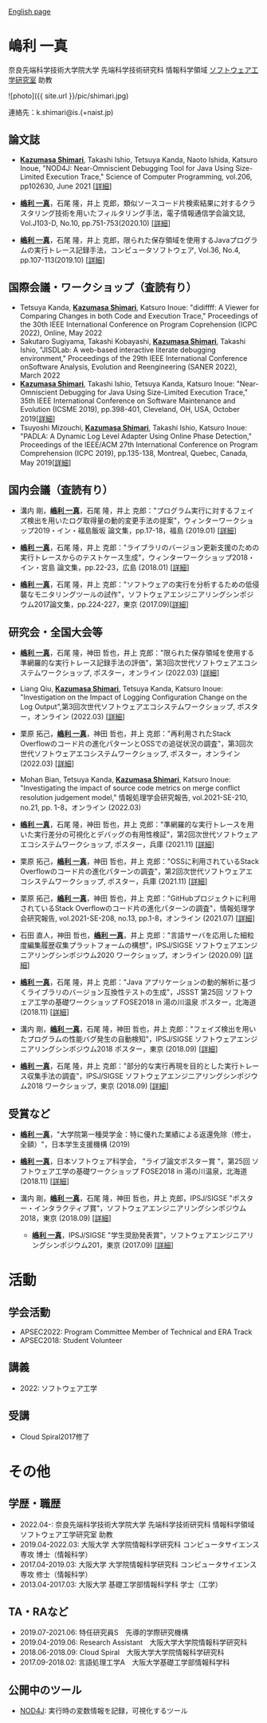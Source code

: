 [English page](./index.en.html)

# 嶋利 一真
奈良先端科学技術大学院大学 先端科学技術研究科 情報科学領域 [ソフトウェア工学研究室](https://naist-se.github.io/) 助教

![photo]({{ site.url }}/pic/shimari.jpg)

連絡先：k.shimari@is.(+naist.jp)

<!-- # Publications -->

## 論文誌

  * **<u>Kazumasa Shimari</u>**, Takashi Ishio, Tetsuya Kanda, Naoto Ishida, Katsuro Inoue, "NOD4J:
                Near-Omniscient Debugging Tool for Java Using Size-Limited Execution Trace," Science of Computer Programming,
                vol.206, pp102630, June 2021 [[詳細](https://sel.ist.osaka-u.ac.jp/lab-db/betuzuri/contents.ja/1199.html)]
  * **<u>嶋利 一真</u>**，石尾 隆，井上 克郎，類似ソースコード片検索結果に対するクラスタリング技術を用いたフィルタリング手法，電子情報通信学会論文誌, Vol.J103-D, No.10,
                pp.751-753(2020.10)
                [[詳細](https://sel.ist.osaka-u.ac.jp/lab-db/betuzuri/contents.ja/1184.html)]

  * **<u>嶋利 一真</u>**，石尾 隆，井上 克郎，限られた保存領域を使用するJavaプログラムの実行トレース記録手法，コンピュータソフトウェア, Vol.36, No.4,
                pp.107-113(2019.10) [[詳細](https://sel.ist.osaka-u.ac.jp/lab-db/betuzuri/contents.ja/1145.html)]

## 国際会議・ワークショップ（査読有り）

* Tetsuya Kanda, **<u>Kazumasa Shimari</u>**, Katsuro Inoue: "didiffff: A Viewer for Comparing Changes in
                both Code and Execution Trace," Proceedings of the 30th IEEE International Conference on Program Coprehension (ICPC 2022), 
                Online, May 2022
* Sakutaro Sugiyama, Takashi Kobayashi, **<u>Kazumasa Shimari</u>**, Takashi Ishio,
                "JISDLab: A web-based interactive literate debugging environment,"
                Proceedings of the 29th IEEE International Conference onSoftware Analysis, Evolution and Reengineering (SANER
                2022), March 2022
* **<u>Kazumasa Shimari</u>**, Takashi Ishio, Tetsuya Kanda, Katsuro Inoue: "Near-Omniscient Debugging for
                Java Using Size-Limited Execution Trace," 35th IEEE International Conference on Software Maintenance and
                Evolution (ICSME 2019), pp.398-401, Cleveland, OH, USA, October 2019[[詳細](https://sel.ist.osaka-u.ac.jp/lab-db/betuzuri/contents.ja/1172.html)] 
* Tsuyoshi Mizouchi, **<u>Kazumasa Shimari</u>**, Takashi Ishio, Katsuro Inoue: "PADLA: A Dynamic Log Level
                Adapter Using Online Phase Detection," Proceedings of the IEEE/ACM 27th International Conference on Program
                Comprehension (ICPC 2019), pp.135-138, Montreal, Quebec, Canada, May 2019[[詳細](https://sel.ist.osaka-u.ac.jp/lab-db/betuzuri/contents.ja/1157.html)] 

## 国内会議（査読有り）
  * 溝内 剛，**<u>嶋利 一真</u>**，石尾 隆，井上 克郎："プログラム実行に対するフェイズ検出を用いたログ取得量の動的変更手法の提案"，ウィンターワークショップ2019・イン・福島飯坂
                論文集，pp.17-18，福島 (2019.01) [[詳細](https://sel.ist.osaka-u.ac.jp/lab-db/betuzuri/contents.ja/1144.html)]

  * **<u>嶋利 一真</u>**，石尾 隆，井上 克郎："ライブラリのバージョン更新支援のための実行トレースからのテストケース生成"，ウィンターワークショップ2018・イン・宮島
                論文集，pp.22-23，広島 (2018.01) [[詳細](https://sel.ist.osaka-u.ac.jp/lab-db/betuzuri/contents.ja/1107.html)]

  * **<u>嶋利 一真</u>**，石尾 隆，井上
                克郎："ソフトウェアの実行を分析するための低侵襲なモニタリングツールの試作"，ソフトウェアエンジニアリングシンポジウム2017論文集，pp.224-227，東京 (2017.09)[[詳細](https://sel.ist.osaka-u.ac.jp/lab-db/betuzuri/contents.ja/1090.html)]

## 研究会・全国大会等
  * **<u>嶋利 一真</u>**，石尾 隆，神田 哲也，井上 克郎："限られた保存領域を使用する準網羅的な実行トレース記録手法の評価"，第3回次世代ソフトウェアエコシステムワークショップ, ポスター，オンライン (2022.03) [[詳細](https://sel.ist.osaka-u.ac.jp/lab-db/betuzuri/contents.ja/1219.html)]
  * Liang Qiu, **<u>Kazumasa Shimari</u>**, Tetsuya Kanda, Katsuro Inoue: "Investigation on the Impact of Logging Configuration Change on the Log Output",第3回次世代ソフトウェアエコシステムワークショップ, ポスター，オンライン (2022.03) [[詳細](https://sel.ist.osaka-u.ac.jp/lab-db/betuzuri/contents.ja/1218.html)]
  * 栗原 拓己，**<u>嶋利 一真</u>**，神田 哲也，井上 克郎："再利用されたStack Overflowのコード片の進化パターンとOSSでの追従状況の調査"，第3回次世代ソフトウェアエコシステムワークショップ, ポスター，オンライン (2022.03) [[詳細](https://sel.ist.osaka-u.ac.jp/lab-db/betuzuri/contents.ja/1218.html)]
  * Mohan Bian, Tetsuya Kanda, **<u>Kazumasa Shimari</u>**, Katsuro Inoue: "Investigating the impact of source
                code metrics on merge conflict resolution judgement model," 情報処理学会研究報告, vol.2021-SE-210, no.21, pp.
                1-8，オンライン (2022.03) 
  * **<u>嶋利 一真</u>**，石尾 隆，神田 哲也，井上 克郎："準網羅的な実行トレースを用いた実行差分の可視化とデバッグの有用性検証"，第2回次世代ソフトウェアエコシステムワークショップ,
                ポスター，兵庫 (2021.11) [[詳細](https://sel.ist.osaka-u.ac.jp/lab-db/betuzuri/contents.ja/1219.html)]
  * 栗原 拓己，**<u>嶋利 一真</u>**，神田 哲也，井上 克郎："OSSに利用されているStack Overflowのコード片の進化パターンの調査"，第2回次世代ソフトウェアエコシステムワークショップ,
                ポスター，兵庫 (2021.11) [[詳細](https://sel.ist.osaka-u.ac.jp/lab-db/betuzuri/contents.ja/1218.html)]
  * 栗原 拓己，**<u>嶋利 一真</u>**，神田 哲也，井上 克郎："GitHubプロジェクトに利用されているStack Overflowのコード片の進化パターンの調査"，情報処理学会研究報告,
                vol.2021-SE-208, no.13, pp.1-8，オンライン (2021.07) [[詳細](https://sel.ist.osaka-u.ac.jp/lab-db/betuzuri/contents.ja/1208.html)]
  * 石田 直人，神田 哲也，**<u>嶋利 一真</u>**，井上 克郎："言語サーバを応用した細粒度編集履歴収集プラットフォームの構想"，IPSJ/SIGSE ソフトウェアエンジニアリングシンポジウム2020
                ワークショップ，オンライン (2020.09) [[詳細](https://sel.ist.osaka-u.ac.jp/lab-db/betuzuri/contents.ja/1189.html)]

  * **<u>嶋利 一真</u>**，石尾 隆，井上 克郎："Java アプリケーションの動的解析に基づくライブラリのバージョン互換性テストの生成"，JSSST 第25回 ソフトウェア工学の基礎ワークショップ
                FOSE2018 in 湯の川温泉 ポスター，北海道 (2018.11) [[詳細](https://sel.ist.osaka-u.ac.jp/lab-db/betuzuri/contents.ja/1133.html)]
  * 溝内 剛，**<u>嶋利 一真</u>**，石尾 隆，神田 哲也，井上 克郎："フェイズ検出を用いたプログラムの性能バグ発生の自動検知"，IPSJ/SIGSE ソフトウェアエンジニアリングシンポジウム2018
                ポスター，東京 (2018.09) [[詳細](https://sel.ist.osaka-u.ac.jp/lab-db/betuzuri/contents.ja/1127.html)]
  * **<u>嶋利 一真</u>**，石尾 隆，井上 克郎："部分的な実行再現を目的とした実行トレース収集手法の調査"，IPSJ/SIGSE ソフトウェアエンジニアリングシンポジウム2018
                ワークショップ，東京 (2018.09) [[詳細](https://sel.ist.osaka-u.ac.jp/lab-db/betuzuri/contents.ja/1125.html)]

## 受賞など
  * **<u>嶋利 一真</u>**，"大学院第一種奨学金：特に優れた業績による返還免除（修士，全額）"，日本学生支援機構 (2019)

  * **<u>嶋利 一真</u>**，日本ソフトウェア科学会， "ライブ論文ポスター賞 "，第25回 ソフトウェア工学の基礎ワークショップ FOSE2018 in 湯の川温泉，北海道 (2018.11) [[詳細](https://sel.ist.osaka-u.ac.jp/lab-db/betuzuri/contents.ja/1134.html)]
  * 溝内 剛，**<u>嶋利 一真</u>**，石尾 隆，神田 哲也，井上 克郎，IPSJ/SIGSE "ポスター・インタラクティブ賞"，ソフトウェアエンジニアリングシンポジウム2018，東京 (2018.09) [[詳細](https://sel.ist.osaka-u.ac.jp/lab-db/betuzuri/contents.ja/1128.html)]
    * **<u>嶋利 一真</u>**，IPSJ/SIGSE "学生奨励発表賞"，ソフトウェアエンジニアリングシンポジウム201，東京 (2017.09) [[詳細](https://sel.ist.osaka-u.ac.jp/lab-db/betuzuri/contents.ja/1092.html)]

# 活動
## 学会活動
  * APSEC2022: Program Committee Member of Technical and ERA Track
  * APSEC2018: Student Volunteer

## 講義
  * 2022: ソフトウェア工学


## 受講
  * Cloud Spiral2017修了


# その他
## 学歴・職歴
  * 2022.04-: 奈良先端科学技術大学院大学 先端科学技術研究科 情報科学領域 ソフトウェア工学研究室 助教
  * 2019.04-2022.03: 大阪大学 大学院情報科学研究科 コンピュータサイエンス専攻 博士（情報科学）
  * 2017.04-2019.03: 大阪大学 大学院情報科学研究科 コンピュータサイエンス専攻 修士（情報科学）
  * 2013.04-2017.03: 大阪大学 基礎工学部情報科学科 学士（工学）

## TA・RAなど
  * 2019.07-2021.06: 特任研究員S　先導的学際研究機構
  * 2019.04-2019.06: Research Assistant　大阪大学大学院情報科学研究科
  * 2018.06-2018.09: Cloud Spiral　大阪大学大学院情報科学研究科
  * 2017.09-2018.02: 言語処理工学A　大阪大学基礎工学部情報科学科

## 公開中のツール
  * [NOD4J](https://github.com/k-shimari/nod4j): 実行時の変数情報を記録，可視化するツール
